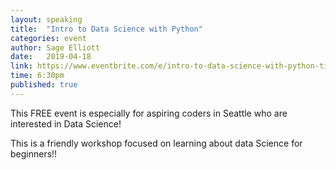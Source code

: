 ```yaml
---
layout: speaking
title:  "Intro to Data Science with Python"
categories: event
author: Sage Elliott
date:   2019-04-18
link: https://www.eventbrite.com/e/intro-to-data-science-with-python-tickets-58878207303
time: 6:30pm
published: true
---
```


This FREE event is especially for aspiring coders in Seattle who are interested in Data Science!

This is a friendly workshop focused on learning about data Science for beginners!!

